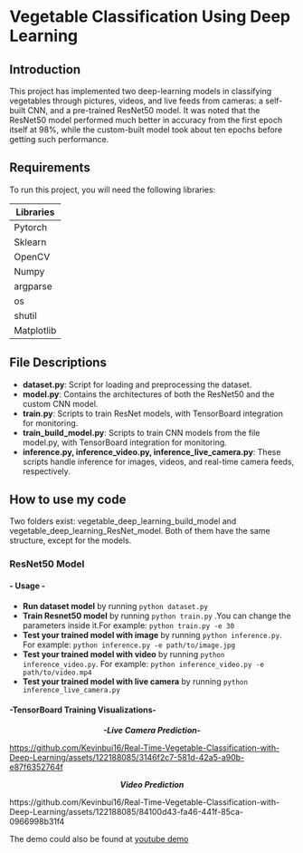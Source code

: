 # Vegetable Classification Using Deep Learning

## Introduction

This project has implemented two deep-learning models in classifying vegetables through pictures, videos, and live feeds from cameras: a self-built CNN, and a pre-trained ResNet50 model. It was noted that the ResNet50 model performed much better in accuracy from the first epoch itself at 98%, while the custom-built model took about ten epochs before getting such performance.

## Requirements

To run this project, you will need the following libraries:

| Libraries               |
|------------------------ |
| Pytorch                 |  
| Sklearn                 |  
| OpenCV                  |   
| Numpy                   |  
| argparse                |  
| os                      |  
| shutil                  |  
| Matplotlib              |  

## File Descriptions

- **dataset.py**: Script for loading and preprocessing the dataset.
- **model.py**: Contains the architectures of both the ResNet50 and the custom CNN model.
- **train.py**: Scripts to train ResNet models, with TensorBoard integration for monitoring.
- **train_build_model.py**: Scripts to train CNN models from the file model.py, with TensorBoard integration for monitoring.
- **inference.py, inference_video.py, inference_live_camera.py**: These scripts handle inference for images, videos, and real-time camera feeds, respectively.

## How to use my code
Two folders exist: vegetable_deep_learning_build_model and vegetable_deep_learning_ResNet_model. Both of them have the same structure, except for the models.

### ResNet50 Model

#### - Usage -
* **Run dataset model** by running `python dataset.py`
* **Train Resnet50 model** by running `python train.py` .You can change the parameters inside it.For example: `python train.py -e 30`
* **Test your trained model with image** by running `python inference.py`. For example: `python inference.py -e path/to/image.jpg`
* **Test your trained model with video** by running `python inference_video.py`. For example: `python inference_video.py -e path/to/video.mp4`
* **Test your trained model with live camera** by running `python inference_live_camera.py`

#### -TensorBoard Training Visualizations-

<p align="center">
  <strong><i>-Live Camera Prediction-</i></strong>
</p>

https://github.com/Kevinbui16/Real-Time-Vegetable-Classification-with-Deep-Learning/assets/122188085/3146f2c7-581d-42a5-a90b-e87f6352764f

<p align="center">
  <strong><i>Video Prediction</i></strong>
</p>
https://github.com/Kevinbui16/Real-Time-Vegetable-Classification-with-Deep-Learning/assets/122188085/84100d43-fa46-441f-85ca-0966998b31f4












The demo could also be found at [youtube demo](https://youtu.be/g96x6uATAR8)






